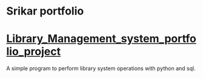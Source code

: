 # Srikar portfolio

# [Library_Management_system_portfolio_project](http://sguntuku.github.io/)

A simple program to perform library system operations with python and sql.
